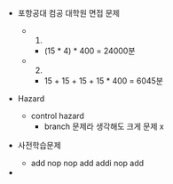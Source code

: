 - 포항공대 컴공 대학원 면접 문제
	- 1)
		-  (15 * 4) * 400 = 24000분
	- 2)
		- 15 + 15 + 15 + 15 * 400 = 6045분

- Hazard
	- control hazard
		- branch 문제라 생각해도 크게 문제 x

- 사전학습문제
	- add nop nop add addi nop add
- 